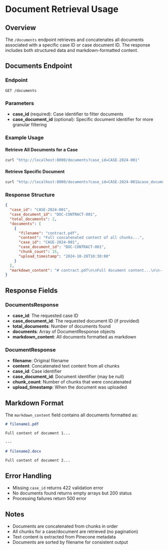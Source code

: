 # Document Retrieval Usage

## Overview
The `/documents` endpoint retrieves and concatenates all documents associated with a specific case ID or case document ID. The response includes both structured data and markdown-formatted content.

## Documents Endpoint

### Endpoint
```
GET /documents
```

### Parameters
- **case_id** (required): Case identifier to filter documents
- **case_document_id** (optional): Specific document identifier for more granular filtering

### Example Usage

#### Retrieve All Documents for a Case
```bash
curl "http://localhost:8000/documents?case_id=CASE-2024-001"
```

#### Retrieve Specific Document
```bash
curl "http://localhost:8000/documents?case_id=CASE-2024-001&case_document_id=DOC-CONTRACT-001"
```

### Response Structure
```json
{
  "case_id": "CASE-2024-001",
  "case_document_id": "DOC-CONTRACT-001",
  "total_documents": 2,
  "documents": [
    {
      "filename": "contract.pdf",
      "content": "Full concatenated content of all chunks...",
      "case_id": "CASE-2024-001",
      "case_document_id": "DOC-CONTRACT-001",
      "chunk_count": 15,
      "upload_timestamp": "2024-10-28T10:30:00"
    }
  ],
  "markdown_content": "# contract.pdf\n\nFull document content...\n\n---\n\n# other-doc.pdf\n\nOther content..."
}
```

## Response Fields

### DocumentsResponse
- **case_id**: The requested case ID
- **case_document_id**: The requested document ID (if provided)
- **total_documents**: Number of documents found
- **documents**: Array of DocumentResponse objects
- **markdown_content**: All documents formatted as markdown

### DocumentResponse
- **filename**: Original filename
- **content**: Concatenated text content from all chunks
- **case_id**: Case identifier
- **case_document_id**: Document identifier (may be null)
- **chunk_count**: Number of chunks that were concatenated
- **upload_timestamp**: When the document was uploaded

## Markdown Format
The `markdown_content` field contains all documents formatted as:
```markdown
# filename1.pdf

Full content of document 1...

---

# filename2.docx

Full content of document 2...
```

## Error Handling
- Missing `case_id` returns 422 validation error
- No documents found returns empty arrays but 200 status
- Processing failures return 500 error

## Notes
- Documents are concatenated from chunks in order
- All chunks for a case/document are retrieved (no pagination)
- Text content is extracted from Pinecone metadata
- Documents are sorted by filename for consistent output
